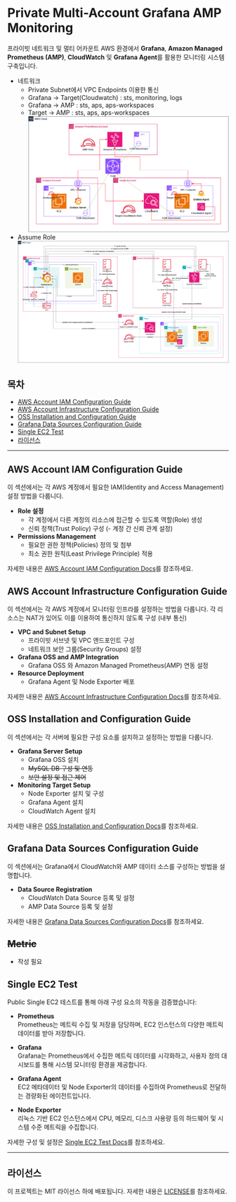 # Private Multi-Account Grafana AMP Monitoring

프라이빗 네트워크 및 멀티 어카운트 AWS 환경에서 **Grafana**, **Amazon Managed Prometheus (AMP)**, **CloudWatch** 및 **Grafana Agent**를 활용한 모니터링 시스템 구축입니다.

- 네트워크
  - Private Subnet에서 VPC Endpoints 이용한 통신
  - Grafana -> Target(Cloudwatch) : sts, monitoring, logs
  - Grafana -> AMP : sts, aps, aps-workspaces
  - Target -> AMP : sts, aps, aps-workspaces
![Private Multi-Account Grafana AMP Monitoring - Flow Image](images/flow.png)
- Assume Role
![Private Multi-Account Grafana AMP Monitoring - Role Image](images/role.png)

## 목차
- [AWS Account IAM Configuration Guide](#aws-account-iam-configuration-guide)
- [AWS Account Infrastructure Configuration Guide](#aws-account-infrastructure-configuration-guide)
- [OSS Installation and Configuration Guide](#oss-installation-and-configuration-guide)
- [Grafana Data Sources Configuration Guide](#grafana-data-sources-configuration-guide)
- [Single EC2 Test](#Single-EC2-Test)
- [라이선스](#라이선스)

---

## AWS Account IAM Configuration Guide

이 섹션에서는 각 AWS 계정에서 필요한 IAM(Identity and Access Management) 설정 방법을 다룹니다.

- **Role 설정**
  - 각 계정에서 다른 계정의 리소스에 접근할 수 있도록 역할(Role) 생성
  - 신뢰 정책(Trust Policy) 구성 (- 계정 간 신뢰 관계 설정)
- **Permissions Management**
  - 필요한 권한 정책(Policies) 정의 및 첨부
  - 최소 권한 원칙(Least Privilege Principle) 적용

자세한 내용은 [AWS Account IAM Configuration Docs](aws-iam-config/aws-iam-config.md)를 참조하세요.

## AWS Account Infrastructure Configuration Guide

이 섹션에서는 각 AWS 계정에서 모니터링 인프라를 설정하는 방법을 다룹니다. 각 리소스는 NAT가 있어도 이를 이용하여 통신하지 않도록 구성 (내부 통신)

- **VPC and Subnet Setup**
  - 프라이빗 서브넷 및 VPC 엔드포인트 구성
  - 네트워크 보안 그룹(Security Groups) 설정
- **Grafana OSS and AMP Integration**
  - Grafana OSS 와 Amazon Managed Prometheus(AMP) 연동 설정
- **Resource Deployment**
  - Grafana Agent 및 Node Exporter 배포

자세한 내용은 [AWS Account Infrastructure Configuration Docs](aws-infra-config/aws-infra-config.md)를 참조하세요.


## OSS Installation and Configuration Guide

이 섹션에서는 각 서버에 필요한 구성 요소를 설치하고 설정하는 방법을 다룹니다.

- **Grafana Server Setup**
  - Grafana OSS 설치
  - ~~MySQL DB 구성 및 연동~~
  - ~~보안 설정 및 접근 제어~~
- **Monitoring Target Setup**
  - Node Exporter 설치 및 구성
  - Grafana Agent 설치
  - CloudWatch Agent 설치

자세한 내용은 [OSS Installation and Configuration Docs](oss-installation-and-configuration-guide/oss-installation-and-configuration-guide.md)를 참조하세요.


## Grafana Data Sources Configuration Guide

이 섹션에서는 Grafana에서 CloudWatch와 AMP 데이터 소스를 구성하는 방법을 설명합니다.

- **Data Source Registration**
  - CloudWatch Data Source 등록 및 설정
  - AMP Data Source 등록 및 설정

자세한 내용은 [Grafana Data Sources Configuration Docs](grafana-datasource-config/grafana-datasource-config.md)를 참조하세요.

## ~~Metric~~
- 작성 필요


## Single EC2 Test

Public Single EC2 테스트를 통해 아래 구성 요소의 작동을 검증했습니다:

- **Prometheus**  
  Prometheus는 메트릭 수집 및 저장을 담당하며, EC2 인스턴스의 다양한 메트릭 데이터를 받아 저장합니다.

- **Grafana**  
  Grafana는 Prometheus에서 수집한 메트릭 데이터를 시각화하고, 사용자 정의 대시보드를 통해 시스템 모니터링 환경을 제공합니다.

- **Grafana Agent**  
  EC2 메타데이터 및 Node Exporter의 데이터를 수집하여 Prometheus로 전달하는 경량화된 에이전트입니다.

- **Node Exporter**  
  리눅스 기반 EC2 인스턴스에서 CPU, 메모리, 디스크 사용량 등의 하드웨어 및 시스템 수준 메트릭을 수집합니다.

자세한 구성 및 설정은 [Single EC2 Test Docs](single-ec2-test/single-ec2-test.md)를 참조하세요.

---

## 라이선스
이 프로젝트는 MIT 라이선스 하에 배포됩니다. 자세한 내용은 [LICENSE](LICENSE)를 참조하세요.
